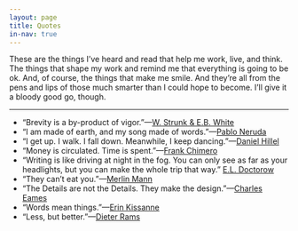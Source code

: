 ```yaml
---
layout: page
title: Quotes
in-nav: true
---
```


These are the things I’ve heard and read that help me work, live, and think. The things that shape my work and remind me that everything is going to be ok. And, of course, the things that make me smile. And they’re all from the pens and lips of those much smarter than I could hope to become. I’ll give it a bloody good go, though.

* * *

- “Brevity is a by-product of vigor.”—[W. Strunk & E.B. White](class:caps)
- “I am made of earth, and my song made of words.”—[Pablo Neruda](class:caps)
- “I get up. I walk. I fall down. Meanwhile, I keep dancing.”—[Daniel Hillel](class:caps)
- “Money is circulated. Time is spent.”—[Frank Chimero](class:caps)
- “Writing is like driving at night in the fog. You can only see as far as your headlights, but you can make the whole trip that way.” [E.L. Doctorow](class:caps)
- “They can’t eat you.”—[Merlin Mann](class:caps)
- “The Details are not the Details. They make the design.”—[Charles Eames](class:caps)
- “Words mean things.”—[Erin Kissanne](class:caps)
- “Less, but better.”—[Dieter Rams](class:caps)
